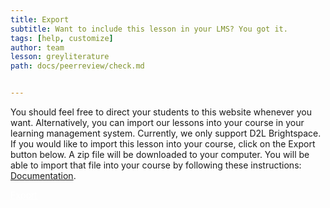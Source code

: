 ```yaml
---
title: Export
subtitle: Want to include this lesson in your LMS? You got it.
tags: [help, customize]
author: team
lesson: greyliterature
path: docs/peerreview/check.md


---
```


You should feel free to direct your students to this website whenever you want. Alternatively, you can import our lessons into your course in your learning management system. Currently, we only support D2L Brightspace. If you would like to import this lesson into your course, click on the Export button below. A zip file will be downloaded to your computer. You will be able to import that file into your course by following these instructions: <a href="https://brocku-my.sharepoint.com/:w:/g/personal/cmurgu_brocku_ca/EV6pholAobVLi61JL3thBZsBIrjaD-v_sRks54KhHQG2-g?e=wmFzVj">Documentation</a>.

<a href="#" class="uk-button uk-button-danger" style="color: white;">Export</a>
